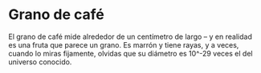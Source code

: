 # Grano de café

El grano de café mide alrededor de un centímetro de largo – y en realidad es una
fruta que parece un grano. Es marrón y tiene rayas, y a veces, cuando lo miras
fijamente, olvidas que su diámetro es 10^-29 veces el del universo conocido.
